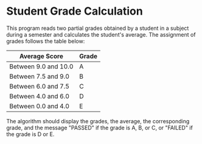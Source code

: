 # Student Grade Calculation

This program reads two partial grades obtained by a student in a subject during a semester and calculates the student's average. The assignment of grades follows the table below:

| Average Score           | Grade |
|-------------------------|-------|
| Between 9.0 and 10.0     | A     |
| Between 7.5 and 9.0      | B     |
| Between 6.0 and 7.5      | C     |
| Between 4.0 and 6.0      | D     |
| Between 0.0 and 4.0      | E     |

The algorithm should display the grades, the average, the corresponding grade, and the message "PASSED" if the grade is A, B, or C, or "FAILED" if the grade is D or E.
